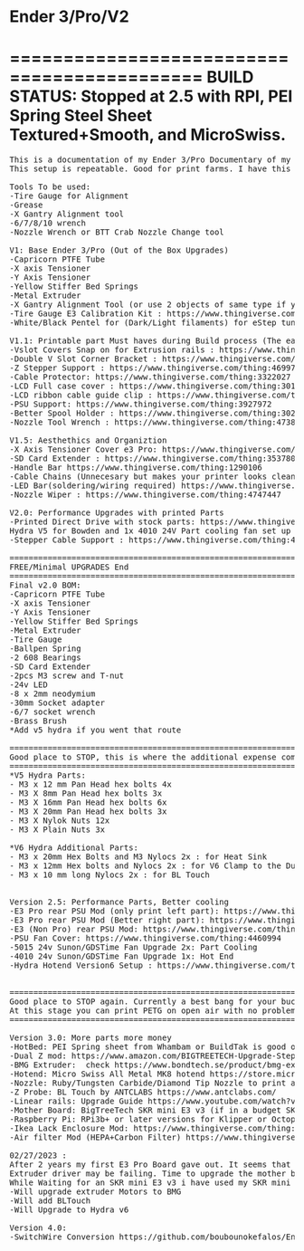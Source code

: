 # Ender 3/Pro/V2

============================================
BUILD STATUS: Stopped at 2.5 with RPI, PEI Spring Steel Sheet Textured+Smooth, and MicroSwiss.
============================================


<pre>
This is a documentation of my Ender 3/Pro Documentary of my printer build. 
This setup is repeatable. Good for print farms. I have this on 3 of my E3 (2xE3Pros, 1xRegularE3)

Tools To be used:
-Tire Gauge for Alignment
-Grease
-X Gantry Alignment tool
-6/7/8/10 wrench
-Nozzle Wrench or BTT Crab Nozzle Change tool

V1: Base Ender 3/Pro (Out of the Box Upgrades)
-Capricorn PTFE Tube
-X axis Tensioner
-Y Axis Tensioner
-Yellow Stiffer Bed Springs
-Metal Extruder
-X Gantry Alignment Tool (or use 2 objects of same type if you cannot print yet) : https://www.thingiverse.com/thing:4376394
-Tire Gauge E3 Calibration Kit : https://www.thingiverse.com/thing:4582774
-White/Black Pentel for (Dark/Light filaments) for eStep tuning and flow rate tuning

V1.1: Printable part Must haves during Build process (The earlier you get this the Better)
-Vslot Covers Snap on for Extrusion rails : https://www.thingiverse.com/thing:4866310
-Double V Slot Corner Bracket : https://www.thingiverse.com/thing:2763033
-Z Stepper Support : https://www.thingiverse.com/thing:4699747
-Cable Protector: https://www.thingiverse.com/thing:3322027
-LCD Full case cover : https://www.thingiverse.com/thing:3014209/makes
-LCD ribbon cable guide clip : https://www.thingiverse.com/thing:2960375
-PSU Support: https://www.thingiverse.com/thing:3927972
-Better Spool Holder : https://www.thingiverse.com/thing:3020026
-Nozzle Tool Wrench : https://www.thingiverse.com/thing:4738816

V1.5: Aesthethics and Organiztion
-X Axis Tensioner Cover e3 Pro: https://www.thingiverse.com/thing:4799007
-SD Card Extender : https://www.thingiverse.com/thing:3537808
-Handle Bar https://www.thingiverse.com/thing:1290106
-Cable Chains (Unnecesary but makes your printer looks clean) : https://www.thingiverse.com/thing:4316238
-LED Bar(soldering/wiring required) https://www.thingiverse.com/thing:3292889
-Nozzle Wiper : https://www.thingiverse.com/thing:4747447

V2.0: Performance Upgrades with printed Parts
-Printed Direct Drive with stock parts: https://www.thingiverse.com/thing:3443609 or straight to 
Hydra V5 for Bowden and 1x 4010 24V Part cooling fan set up : https://www.thingiverse.com/thing:4062242
-Stepper Cable Support : https://www.thingiverse.com/thing:4279827

========================================================================================
FREE/Minimal UPGRADES End
========================================================================================
Final v2.0 BOM: 
-Capricorn PTFE Tube
-X axis Tensioner
-Y Axis Tensioner
-Yellow Stiffer Bed Springs
-Metal Extruder
-Tire Gauge
-Ballpen Spring
-2 608 Bearings
-SD Card Extender
-2pcs M3 screw and T-nut
-24v LED
-8 x 2mm neodymium 
-30mm Socket adapter
-6/7 socket wrench
-Brass Brush
*Add v5 hydra if you went that route

========================================================================================
Good place to STOP, this is where the additional expense comes in.
========================================================================================
*V5 Hydra Parts:
- M3 x 12 mm Pan Head hex bolts 4x
- M3 X 8mm Pan Head hex bolts 3x
- M3 X 16mm Pan Head hex bolts 6x
- M3 X 20mm Pan Head hex bolts 3x
- M3 X Nylok Nuts 12x
- M3 X Plain Nuts 3x

*V6 Hydra Additional Parts:
- M3 x 20mm Hex Bolts and M3 Nylocs 2x : for Heat Sink 
- M3 x 12mm Hex bolts and Nylocs 2x : for V6 Clamp to the Duct Base.
- M3 x 10 mm long Nylocs 2x : for BL Touch


Version 2.5: Performance Parts, Better cooling
-E3 Pro rear PSU Mod (only print left part): https://www.thingiverse.com/thing:4101358
-E3 Pro rear PSU Mod (Better right part): https://www.thingiverse.com/thing:4461049
-E3 (Non Pro) rear PSU Mod: https://www.thingiverse.com/thing:5303395
-PSU Fan Cover: https://www.thingiverse.com/thing:4460994
-5015 24v Sunon/GDSTime Fan Upgrade 2x: Part Cooling
-4010 24v Sunon/GDSTime Fan Upgrade 1x: Hot End
-Hydra Hotend Version6 Setup : https://www.thingiverse.com/thing:4253359/


========================================================================================
Good place to STOP again. Currently a best bang for your buck set up!
At this stage you can print PETG on open air with no problem
========================================================================================

Version 3.0: More parts more money
-HotBed: PEI Spring sheet from Whambam or BuildTak is good or any that has textured and smooth
-Dual Z mod: https://www.amazon.com/BIGTREETECH-Upgrade-Stepper-Upgrades-Printer/dp/B09DS6TQJY
-BMG Extruder:  check https://www.bondtech.se/product/bmg-extruder/ or authorized resellers
-Hotend: Micro Swiss All Metal MK8 hotend https://store.micro-swiss.com/collections/all-metal-hotend-kits
-Nozzle: Ruby/Tungsten Carbide/Diamond Tip Nozzle to print anything https://www.amazon.com/Temperature-Markerbot-Creality-Printer-Carbide/dp/B07Q23K51X
-Z Probe: BL Touch by ANTCLABS https://www.antclabs.com/
-Linear rails: Upgrade Guide https://www.youtube.com/watch?v=I3xMHjiYENk&
-Mother Board: BigTreeTech SKR mini E3 v3 (if in a budget SKR mini E3 v1.2 is enough)
-Raspberry Pi: RPi3b+ or later versions for Klipper or Octoprint for remote access printing
-Ikea Lack Enclosure Mod: https://www.thingiverse.com/thing:3534066
-Air filter Mod (HEPA+Carbon Filter) https://www.thingiverse.com/thing:3374299

02/27/2023 :
After 2 years my first E3 Pro Board gave out. It seems that the Extruder motor is skipping even without load and higher Vref. 
Extruder driver may be failing. Time to upgrade the mother board. 
While Waiting for an SKR mini E3 v3 i have used my SKR mini E3 v1.2.
-Will upgrade extruder Motors to BMG
-Will add BLTouch
-Will Upgrade to Hydra v6

Version 4.0:
-SwitchWire Conversion https://github.com/boubounokefalos/Ender_SW
</pre>
